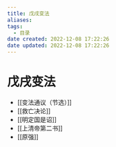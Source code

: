 ```yaml
---
title: 戊戌变法
aliases:
tags:
  - 目录
date created: 2022-12-08 17:22:26
date updated: 2022-12-08 17:22:26
---
```


# 戊戌变法

- [[变法通议（节选）]]
- [[救亡决论]]
- [[明定国是诏]]
- [[上清帝第二书]]
- [[原强]]
